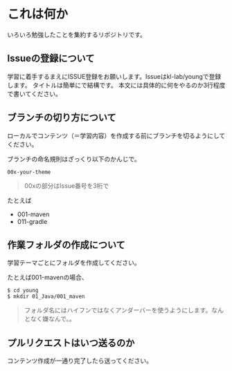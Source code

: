 # これは何か

いろいろ勉強したことを集約するリポジトリです。

## Issueの登録について

学習に着手するまえにISSUE登録をお願いします。Issueはkl-lab/youngで登録します。
タイトルは簡単にで結構です。
本文には具体的に何をやるのか3行程度で書いてください。


## ブランチの切り方について

ローカルでコンテンツ（＝学習内容）を作成する前にブランチを切るようにしてください。

ブランチの命名規則はざっくり以下のかんじで。

```
00x-your-theme
```

> 00xの部分はIssue番号を3桁で

たとえば

+ 001-maven
+ 011-gradle

## 作業フォルダの作成について

学習テーマごとにフォルダを作成してください。

たとえば001-mavenの場合、

```
$ cd young
$ mkdir 01_Java/001_maven
```

> フォルダ名にはハイフンではなくアンダーバーを使うようにします。なんとなく嫌なんで。。

## プルリクエストはいつ送るのか

コンテンツ作成が一通り完了したら送ってください。
